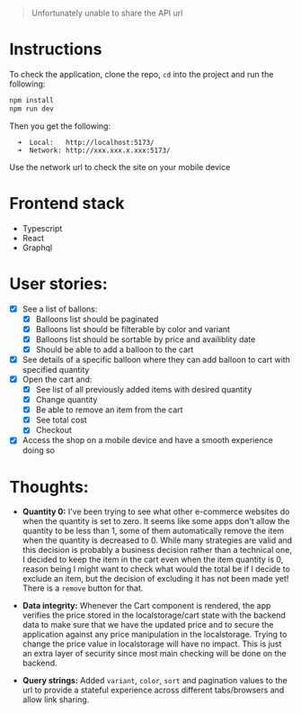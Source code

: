 > Unfortunately unable to share the API url

# Instructions

To check the application, clone the repo, `cd` into the project and run the following:

```bash
npm install
npm run dev
```

Then you get the following:

```text
  ➜  Local:   http://localhost:5173/
  ➜  Network: http://xxx.xxx.x.xxx:5173/
```

Use the network url to check the site on your mobile device

# Frontend stack

- Typescript
- React
- Graphql 


# User stories:

- [x] See a list of ballons:
  - [x] Balloons list should be paginated
  - [x] Balloons list should be filterable by color and variant
  - [x] Balloons list should be sortable by price and availiblity date
  - [x] Should be able to add a balloon to the cart
- [x] See details of a specific balloon where they can add balloon to cart with specified quantity
- [x] Open the cart and:
  - [x] See list of all previously added items with desired quantity
  - [x] Change quantity
  - [x] Be able to remove an item from the cart
  - [x] See total cost
  - [x] Checkout
- [x] Access the shop on a mobile device and have a smooth experience doing so

# Thoughts:

- **Quantity 0:** I've been trying to see what other e-commerce websites do when the quantity is set to zero. It seems like some apps don't allow the quantity to be less than 1, some of them automatically remove the item when the quantity is decreased to 0. While many strategies are valid and this decision is probably a business decision rather than a technical one, I decided to keep the item in the cart even when the item quantity is 0, reason being I might want to check what would the total be if I decide to exclude an item, but the decision of excluding it has not been made yet! There is a `remove` button for that.

- **Data integrity:** Whenever the Cart component is rendered, the app verifies the price stored in the localstorage/cart state with the backend data to make sure that we have the updated price and to secure the application against any price manipulation in the localstorage. Trying to change the price value in localstorage will have no impact. This is just an extra layer of security since most main checking will be done on the backend.

- **Query strings:** Added `variant`, `color`, `sort` and pagination values to the url to provide a stateful experience across different tabs/browsers and allow link sharing.
